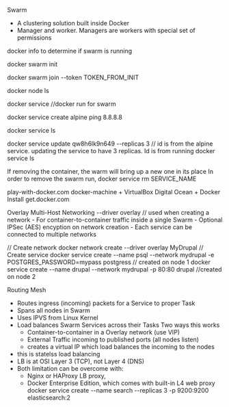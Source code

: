 Swarm
- A clustering solution built inside Docker
- Manager and worker. Managers are workers with special set of permissions

docker info to determine if swarm is running

docker swarm init

docker swarm join --token TOKEN_FROM_INIT

docker node ls

docker service //docker run for swarm

docker service create alpine ping 8.8.8.8

docker service ls

docker service update qw8h6lk9n649 --replicas 3 // id is from the alpine service. updating the service to have 3 replicas. Id is from running docker service ls

If removing the container, the warm will bring up a new one in its place
In order to remove the swarm run, docker service rm SERVICE_NAME

play-with-docker.com
docker-machine + VirtualBox
Digital Ocean + Docker Install
get.docker.com

Overlay Multi-Host Networking
    --driver overlay // used when creating a network
    - For container-to-container traffic inside a single Swarm
    - Optional IPSec (AES) encyption on network creation
    - Each service can be connected to multiple networks

// Create network
docker network create --driver overlay MyDrupal
// Create service
docker service create --name psql --network mydrupal -e POSTGRES_PASSWORD=mypass postgress // created on node 1
docker service create --name drupal --network mydrupal -p 80:80 drupal //created on node 2

Routing Mesh
- Routes ingress (incoming) packets for a Service to proper Task
- Spans all nodes in Swarm
- Uses IPVS from Linux Kernel
- Load balances Swarm Services across their Tasks
Two ways this works
    - Container-to-container in a Overlay network (use VIP)
    - External Traffic incoming to published ports (all nodes listen)
    - creates a virtual IP which load balances the incoming to the nodes
- this is statelss load balancing
- LB is at OSI Layer 3 (TCP), not Layer 4 (DNS)
- Both limitation can be overcome with:
    - Nginx or HAProxy LB proxy,
    - Docker Enterprise Edition, which comes with built-in L4 web proxy
docker service create --name search --replicas 3 -p 9200:9200 elasticsearch:2


